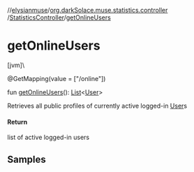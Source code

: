 //[elysianmuse](../../../index.md)/[org.darkSolace.muse.statistics.controller](../index.md)
/[StatisticsController](index.md)/[getOnlineUsers](get-online-users.md)

# getOnlineUsers

[jvm]\

@GetMapping(value = ["/online"])

fun [getOnlineUsers](get-online-users.md)(): [List](https://kotlinlang.org/api/latest/jvm/stdlib/kotlin.collections/-list/index.html)&lt;[User](
../../org.darkSolace.muse.user.model/-user/index.md)&gt;

Retrieves all public profiles of currently active logged-in [User](../../org.darkSolace.muse.user.model/-user/index.md)s

#### Return

list of active logged-in users

## Samples
